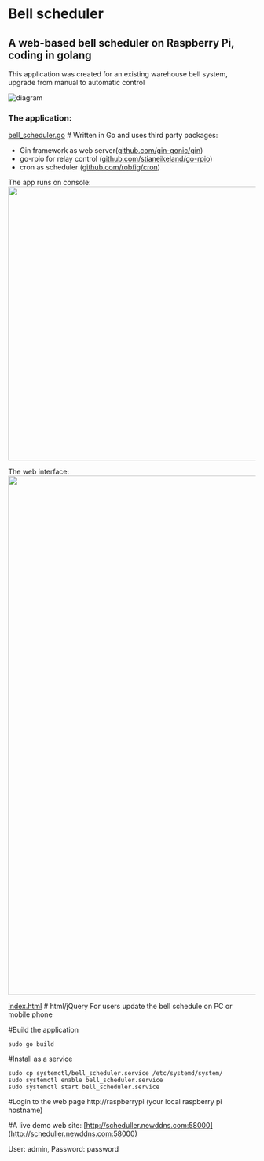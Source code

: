 # Bell scheduler
## A web-based bell scheduler on Raspberry Pi, coding in golang
This application was created for an existing warehouse bell system, upgrade from manual to automatic control

![diagram](https://raw.githubusercontent.com/qienhuang/bell_scheduler/master/snapshots/animation_bell_scheduler.gif)

### The application:

[bell_scheduler.go](https://github.com/qienhuang/bell_scheduler/blob/master/bell_scheduler.go)  # Written in Go and
uses third party packages:
- Gin framework as web server([github.com/gin-gonic/gin](https://github.com/gin-gonic/gin))
- go-rpio for relay control ([github.com/stianeikeland/go-rpio](https://github.com/stianeikeland/go-rpio))
- cron as scheduler ([github.com/robfig/cron](https://github.com/robfig/cron))

The app runs on console:
<img src="https://raw.githubusercontent.com/qienhuang/bell_scheduler/master/snapshots/console.png" width="896" height="556">


The web interface:
<img src="https://raw.githubusercontent.com/qienhuang/bell_scheduler/master/snapshots/web_page.png" width="887" height="1054">


[index.html](https://github.com/qienhuang/bell_scheduler/blob/master/templates/index.html)  # html/jQuery
For users update the bell schedule on PC or mobile phone

#Build the application
```
sudo go build
```
#Install as a service
```
sudo cp systemctl/bell_scheduler.service /etc/systemd/system/
sudo systemctl enable bell_scheduler.service
sudo systemctl start bell_scheduler.service
```
#Login to the web page
http://raspberrypi  (your local raspberry pi hostname)

#A live demo web site:
[http://scheduller.newddns.com:58000](http://scheduller.newddns.com:58000)

User: admin, Password: password
